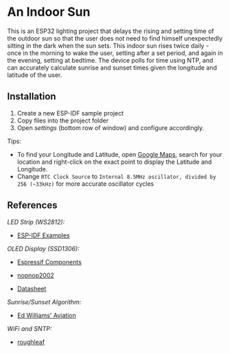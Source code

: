 # An Indoor Sun

This is an ESP32 lighting project that delays the rising and setting time of the outdoor sun so that the user does not need to find himself unexpectedly sitting in the dark when the sun sets.
This indoor sun rises twice daily - once in the morning to wake the user, setting after a set period, and again in the evening, setting at bedtime. 
The device polls for time using NTP, and can accurately calculate sunrise and sunset times given the longitude and latitude of the user.

## Installation

1. Create a new ESP-IDF sample project
2. Copy files into the project folder
3. Open *settings* (bottom row of window) and configure accordingly.

Tips:
- To find your Longitude and Latitude, open [Google Maps](https://www.google.com/maps), search for your location and right-click on the exact point to display the Latitude and Longitude.
- Change `RTC Clock Source` to `Internal 8.5MHz oscillator, divided by 256 (~33kHz)` for more accurate oscillator cycles

## References

*LED Strip (WS2812):*

- [ESP-IDF Examples](https://github.com/espressif/esp-idf/tree/master/examples/peripherals/rmt/led_strip)

*OLED Display (SSD1306):*

- [Espressif Components](https://components.espressif.com/components/espressif/ssd1306)

- [nopnop2002](https://github.com/nopnop2002/esp-idf-ssd1306/tree/master)

- [Datasheet](https://cdn-shop.adafruit.com/datasheets/SSD1306.pdf)

*Sunrise/Sunset Algorithm:*

- [Ed Williams' Aviation](https://edwilliams.org/sunrise_sunset_algorithm.htm)

*WiFi and SNTP:*

- [roughleaf](https://embeddedtutorials.com/)
